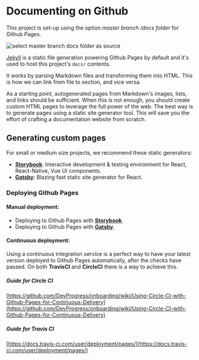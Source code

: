 # Documenting on Github

This project is set-up using the option *master branch /docs folder* for Github Pages.

![select master branch docs folder as source](https://help.github.com/assets/images/help/pages/select-master-branch-docs-folder-as-source.png)

[Jekyll](https://github.com/jekyll/jekyll) is a static file generation powering Github Pages by default and it's used to host this project's `docs/` contents.

It works by parsing Markdown files and transforming them into HTML. This is how we can link from file to section, and vice versa.

As a starting point, autogenerated pages from Markdown's images, lists, and links should be sufficient. When this is not enough, you should create custom HTML pages to leverage the full power of the web. The best way is to generate pages using a static site generator tool. This will save you the effort of crafting a documentation website from scratch.

## Generating custom pages

For small or medium size projects, we recommend these static generators:

* **[Storybook](https://github.com/storybooks/storybook)**: Interactive development & testing environment for React, React-Native, Vue UI components.
* **[Gatsby](https://github.com/gatsbyjs/gatsby)**: Blazing fast static site generator for React.

### Deploying Github Pages

#### Manual deployment:
* Deploying to Github Pages with **[Storybook](https://storybook.js.org/basics/exporting-storybook/)**.
* Deploying to Github Pages with **[Gatsby](https://www.gatsbyjs.org/docs/deploy-gatsby/#github-pages)**.

#### Continuous deployment:

Using a continuous integration service is a perfect way to have your latest version deployed to Github Pages automatically, after the checks have passed. On both **TravisCI** and **CircleCI** there is a way to achieve this.

##### Guide for Circle CI

[https://github.com/DevProgress/onboarding/wiki/Using-Circle-CI-with-Github-Pages-for-Continuous-Delivery](https://github.com/DevProgress/onboarding/wiki/Using-Circle-CI-with-Github-Pages-for-Continuous-Delivery)

##### Guide for Travis CI

[https://docs.travis-ci.com/user/deployment/pages/](https://docs.travis-ci.com/user/deployment/pages/)
